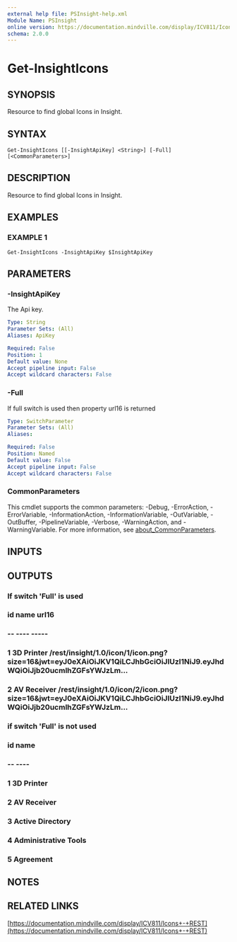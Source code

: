 ```yaml
---
external help file: PSInsight-help.xml
Module Name: PSInsight
online version: https://documentation.mindville.com/display/ICV811/Icons+-+REST
schema: 2.0.0
---
```


# Get-InsightIcons

## SYNOPSIS
Resource to find global Icons in Insight.

## SYNTAX

```
Get-InsightIcons [[-InsightApiKey] <String>] [-Full] [<CommonParameters>]
```

## DESCRIPTION
Resource to find global Icons in Insight.

## EXAMPLES

### EXAMPLE 1
```
Get-InsightIcons -InsightApiKey $InsightApiKey
```

## PARAMETERS

### -InsightApiKey
The Api key.

```yaml
Type: String
Parameter Sets: (All)
Aliases: ApiKey

Required: False
Position: 1
Default value: None
Accept pipeline input: False
Accept wildcard characters: False
```

### -Full
If full switch is used then property url16 is returned

```yaml
Type: SwitchParameter
Parameter Sets: (All)
Aliases:

Required: False
Position: Named
Default value: False
Accept pipeline input: False
Accept wildcard characters: False
```

### CommonParameters
This cmdlet supports the common parameters: -Debug, -ErrorAction, -ErrorVariable, -InformationAction, -InformationVariable, -OutVariable, -OutBuffer, -PipelineVariable, -Verbose, -WarningAction, and -WarningVariable. For more information, see [about_CommonParameters](http://go.microsoft.com/fwlink/?LinkID=113216).

## INPUTS

## OUTPUTS

### If switch 'Full' is used
### id name                 url16
### -- ----                 -----
### 1 3D Printer           /rest/insight/1.0/icon/1/icon.png?size=16&jwt=eyJ0eXAiOiJKV1QiLCJhbGciOiJIUzI1NiJ9.eyJhdWQiOiJjb20ucmlhZGFsYWJzLm...
### 2 AV Receiver          /rest/insight/1.0/icon/2/icon.png?size=16&jwt=eyJ0eXAiOiJKV1QiLCJhbGciOiJIUzI1NiJ9.eyJhdWQiOiJjb20ucmlhZGFsYWJzLm...
### if switch 'Full' is not used
### id name
### -- ----
### 1 3D Printer
### 2 AV Receiver
### 3 Active Directory
### 4 Administrative Tools
### 5 Agreement
## NOTES

## RELATED LINKS

[https://documentation.mindville.com/display/ICV811/Icons+-+REST](https://documentation.mindville.com/display/ICV811/Icons+-+REST)

